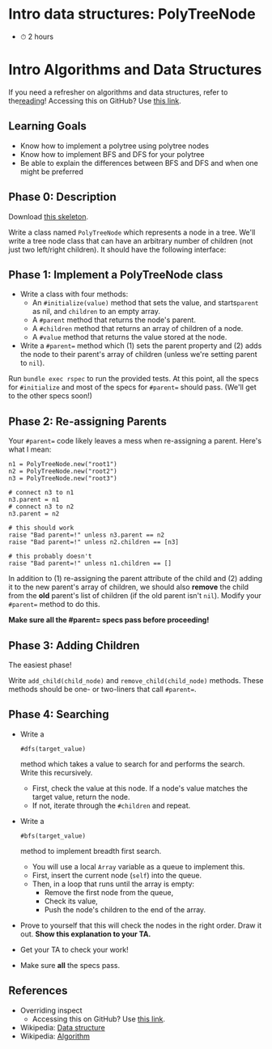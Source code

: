 # Intro data structures: PolyTreeNode

- ⏱ 2 hours

# Intro Algorithms and Data Structures

If you need a refresher on algorithms and data structures, refer to the[reading](https://open.appacademy.io/learn/full-stack-online-ruby/intro-to-algorithms-and-data-structures)! Accessing this on GitHub? Use [this link](https://github.com/appacademy/curriculum/blob/master/ruby/readings/intro-algorithms-and-data-structures.md).

## Learning Goals

- Know how to implement a polytree using polytree nodes
- Know how to implement BFS and DFS for your polytree
- Be able to explain the differences between BFS and DFS and when one might be preferred

## Phase 0: Description

Download [this skeleton](http://assets.aaonline.io/fullstack/ruby/projects/poly_tree_node/skeleton.zip).

Write a class named `PolyTreeNode` which represents a node in a tree. We'll write a tree node class that can have an arbitrary number of children (not just two left/right children). It should have the following interface:

## Phase 1: Implement a PolyTreeNode class

- Write a class with four methods:
  - An `#initialize(value)` method that sets the value, and starts`parent` as nil, and `children` to an empty array.
  - A `#parent` method that returns the node's parent.
  - A `#children` method that returns an array of children of a node.
  - A `#value` method that returns the value stored at the node.
- Write a `#parent=` method which (1) sets the parent property and (2) adds the node to their parent's array of children (unless we're setting parent to `nil`).

Run `bundle exec rspec` to run the provided tests. At this point, all the specs for `#initialize` and most of the specs for `#parent=` should pass. (We'll get to the other specs soon!)

## Phase 2: Re-assigning Parents

Your `#parent=` code likely leaves a mess when re-assigning a parent. Here's what I mean:

```
n1 = PolyTreeNode.new("root1")
n2 = PolyTreeNode.new("root2")
n3 = PolyTreeNode.new("root3")

# connect n3 to n1
n3.parent = n1
# connect n3 to n2
n3.parent = n2

# this should work
raise "Bad parent=!" unless n3.parent == n2
raise "Bad parent=!" unless n2.children == [n3]

# this probably doesn't
raise "Bad parent=!" unless n1.children == []
```

In addition to (1) re-assigning the parent attribute of the child and (2) adding it to the new parent's array of children, we should also **remove** the child from the **old** parent's list of children (if the old parent isn't `nil`). Modify your `#parent=` method to do this.

**Make sure all the #parent= specs pass before proceeding!**

## Phase 3: Adding Children

The easiest phase!

Write `add_child(child_node)` and `remove_child(child_node)` methods. These methods should be one- or two-liners that call `#parent=`.

## Phase 4: Searching

- Write a

   

  ```
  #dfs(target_value)
  ```

   

  method which takes a value to search for and performs the search. Write this recursively.

  - First, check the value at this node. If a node's value matches the target value, return the node.
  - If not, iterate through the `#children` and repeat.

- Write a

   

  ```
  #bfs(target_value)
  ```

   

  method to implement breadth first search.

  - You will use a local `Array` variable as a queue to implement this.
  - First, insert the current node (`self`) into the queue.
  - Then, in a loop that runs until the array is empty:
    - Remove the first node from the queue,
    - Check its value,
    - Push the node's children to the end of the array.

- Prove to yourself that this will check the nodes in the right order. Draw it out. **Show this explanation to your TA.**

- Get your TA to check your work!

- Make sure **all** the specs pass.

## References

- Overriding inspect
  - Accessing this on GitHub? Use [this link](https://github.com/appacademy/curriculum/blob/master/ruby/readings/overriding_inspect.md).
- Wikipedia: [Data structure](http://en.wikipedia.org/wiki/Data_structure)
- Wikipedia: [Algorithm](http://en.wikipedia.org/wiki/Algorithm)
